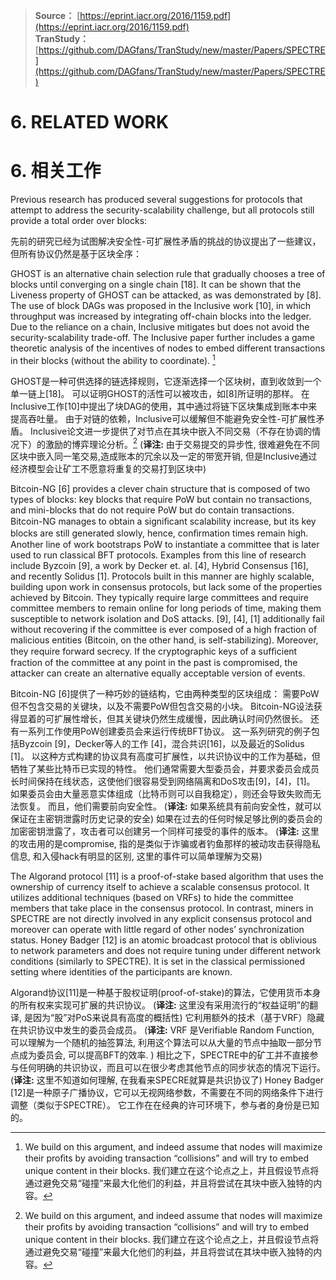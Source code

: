 > **Source：** [https://eprint.iacr.org/2016/1159.pdf](https://eprint.iacr.org/2016/1159.pdf)  
> **TranStudy：** [https://github.com/DAGfans/TranStudy/new/master/Papers/SPECTRE](https://github.com/DAGfans/TranStudy/new/master/Papers/SPECTRE)


# 6. RELATED WORK
# 6. 相关工作


Previous research has produced several suggestions for protocols that attempt to address the security-scalability challenge, but all protocols still provide a total order over blocks:

先前的研究已经为试图解决安全性-可扩展性矛盾的挑战的协议提出了一些建议，但所有协议仍然是基于区块全序：

GHOST is an alternative chain selection rule that gradually chooses a tree of blocks until converging on a single chain [18]. 
It can be shown that the Liveness property of GHOST can be attacked, as was demonstrated by [8]. 
The use of block DAGs was proposed in the Inclusive work [10], in which throughput was increased by integrating off-chain blocks into the ledger. 
Due to the reliance on a chain, Inclusive mitigates but does not avoid the security-scalability trade-off. 
The Inclusive paper further includes a game theoretic analysis of the incentives of nodes to embed different transactions in their blocks (without the ability to coordinate). [^5]

GHOST是一种可供选择的链选择规则，它逐渐选择一个区块树，直到收敛到一个单一链上[18]。 
可以证明GHOST的活性可以被攻击，如[8]所证明的那样。 
在Inclusive工作[10]中提出了块DAG的使用，其中通过将链下区块集成到账本中来提高吞吐量。 
由于对链的依赖，Inclusive可以缓解但不能避免安全性-可扩展性矛盾。 
Inclusive论文进一步提供了对节点在其块中嵌入不同交易（不存在协调的情况下）的激励的博弈理论分析。[^5]
(**译注:** 由于交易提交的异步性, 很难避免在不同区块中嵌入同一笔交易,造成账本的冗余以及一定的带宽开销, 但是Inclusive通过经济模型会让矿工不愿意将重复的交易打到区块中)

Bitcoin-NG [6] provides a clever chain structure that is composed of two types of blocks: 
key blocks that require PoW but contain no transactions, and mini-blocks that do not require PoW but do contain transactions. 
Bitcoin-NG manages to obtain a signiﬁcant scalability increase, but its key blocks are still generated slowly, hence, conﬁrmation times remain high. 
Another line of work bootstraps PoW to instantiate a committee that is later used to run classical BFT protocols. 
Examples from this line of research include Byzcoin [9], a work by Decker et. al. [4], Hybrid Consensus [16], and recently Solidus [1]. 
Protocols built in this manner are highly scalable, building upon work in consensus protocols, but lack some of the properties achieved by Bitcoin. 
They typically require large committees and require committee members to remain online for long periods of time, making them susceptible to network isolation and DoS attacks. [9], [4], [1] 
additionally fail without recovering if the committee is ever composed of a high fraction of malicious entities (Bitcoin, on the other hand, is self-stabilizing). 
Moreover, they require forward secrecy. 
If the cryptographic keys of a sufﬁcient fraction of the committee at any point in the past is compromised, the attacker can create an alternative equally acceptable version of events.

Bitcoin-NG [6]提供了一种巧妙的链结构，它由两种类型的区块组成：
需要PoW但不包含交易的关键块，以及不需要PoW但包含交易的小块。 
Bitcoin-NG设法获得显着的可扩展性增长，但其关键块仍然生成缓慢，因此确认时间仍然很长。
还有一系列工作使用PoW创建委员会来运行传统BFT协议。
这一系列研究的例子包括Byzcoin [9]，Decker等人的工作 [4]，混合共识[16]，以及最近的Solidus [1]。
以这种方式构建的协议具有高度可扩展性，以共识协议中的工作为基础，但牺牲了某些比特币已实现的特性。
他们通常需要大型委员会，并要求委员会成员长时间保持在线状态，这使他们很容易受到网络隔离和DoS攻击[9]，[4]，[1]。 
如果委员会由大量恶意实体组成（比特币则可以自我稳定），则还会导致失败而无法恢复。
而且，他们需要前向安全性。
(**译注:** 如果系统具有前向安全性，就可以保证在主密钥泄露时历史记录的安全)
如果在过去的任何时候足够比例的委员会的加密密钥泄露了，攻击者可以创建另一个同样可接受的事件的版本。
(**译注:** 这里的攻击用的是compromise, 指的是类似于诈骗或者钓鱼那样的被动攻击获得隐私信息, 和入侵hack有明显的区别, 这里的事件可以简单理解为交易)

The Algorand protocol [11] is a proof-of-stake based algorithm that uses the ownership of currency itself to achieve a scalable consensus protocol. 
It utilizes additional techniques (based on VRFs) to hide the committee members that take place in the consensus protocol. 
In contrast, miners in SPECTRE are not directly involved in any explicit consensus protocol and moreover can operate with little regard of other nodes’ synchronization status. 
Honey Badger [12] is an atomic broadcast protocol that is oblivious to network parameters and does not require tuning under different network conditions (similarly to SPECTRE). 
It is set in the classical permissioned setting where identities of the participants are known.

Algorand协议[11]是一种基于股权证明(proof-of-stake)的算法，它使用货币本身的所有权来实现可扩展的共识协议。 
(**译注:** 这里没有采用流行的“权益证明”的翻译, 是因为“股”对PoS来说具有高度的概括性)
它利用额外的技术（基于VRF）隐藏在共识协议中发生的委员会成员。 
(**译注:** VRF 是Verifiable Random Function, 可以理解为一个随机的抽签算法, 利用这个算法可以从大量的节点中抽取一部分节点成为委员会, 可以提高BFT的效率. )
相比之下，SPECTRE中的矿工并不直接参与任何明确的共识协议，而且可以在很少考虑其他节点的同步状态的情况下运行。 
(**译注:** 这里不知道如何理解, 在我看来SPECRE就算是共识协议了)
Honey Badger [12]是一种原子广播协议，它可以无视网络参数，不需要在不同的网络条件下进行调整（类似于SPECTRE）。 
它工作在在经典的许可环境下，参与者的身份是已知的。

[^5]: We build on this argument, and indeed assume that nodes will maximize their proﬁts by avoiding transaction “collisions” and will try to embed unique content in their blocks.
我们建立在这个论点之上，并且假设节点将通过避免交易“碰撞”来最大化他们的利益，并且将尝试在其块中嵌入独特的内容。
